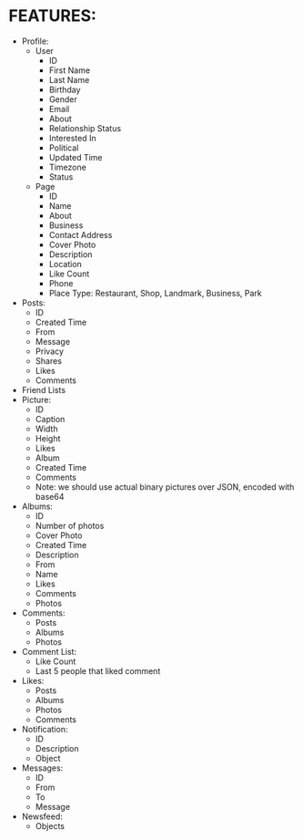 # FEATURES:
* Profile:
	- User
		- ID
		- First Name
		- Last Name
		- Birthday
		- Gender
		- Email
		- About
		- Relationship Status
		- Interested In
		- Political
		- Updated Time
		- Timezone
		- Status
	- Page
		- ID
		- Name
		- About
		- Business
		- Contact Address
		- Cover Photo
		- Description
		- Location
		- Like Count
		- Phone
		- Place Type: Restaurant, Shop, Landmark, Business, Park
* Posts:
	- ID
	- Created Time
	- From
	- Message
	- Privacy
	- Shares
	- Likes
	- Comments
* Friend Lists
* Picture:
	- ID
	- Caption
	- Width
	- Height
	- Likes
	- Album
	- Created Time
	- Comments
	- Note: we should use actual binary pictures over JSON, encoded with base64
* Albums:
	- ID
	- Number of photos
	- Cover Photo
	- Created Time
	- Description
	- From
	- Name
	- Likes
	- Comments
	- Photos
* Comments:
	- Posts
	- Albums
	- Photos
* Comment List:
	- Like Count
	- Last 5 people that liked comment
* Likes:
	- Posts
	- Albums
	- Photos
	- Comments
* Notification:
	- ID
	- Description
	- Object
* Messages:
	- ID
	- From
	- To
	- Message
* Newsfeed:
	- Objects
